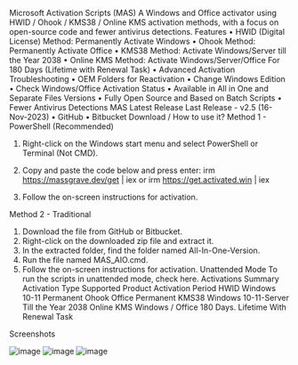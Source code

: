 Microsoft Activation Scripts (MAS)
A Windows and Office activator using HWID / Ohook / KMS38 / Online KMS activation methods, with a focus on open-source code and fewer antivirus detections.
Features
•	HWID (Digital License) Method: Permanently Activate Windows
•	Ohook Method: Permanently Activate Office
•	KMS38 Method: Activate Windows/Server till the Year 2038
•	Online KMS Method: Activate Windows/Server/Office For 180 Days (Lifetime with Renewal Task)
•	Advanced Activation Troubleshooting
•	OEM Folders for Reactivation
•	Change Windows Edition
•	Check Windows/Office Activation Status
•	Available in All  in One and Separate Files Versions
•	Fully Open Source and Based on Batch Scripts
•	Fewer Antivirus Detections
MAS Latest Release
Last Release - v2.5 (16-Nov-2023)
•	GitHub
•	Bitbucket
Download / How to use it?
Method 1 - PowerShell (Recommended)
1.	Right-click on the Windows start menu and select PowerShell or Terminal (Not CMD).
2.	Copy and paste the code below and press enter:
irm https://massgrave.dev/get | iex
or
irm https://get.activated.win | iex

3.	Follow the on-screen instructions for activation.

Method 2 - Traditional
1.	Download the file from GitHub or Bitbucket.
2.	Right-click on the downloaded zip file and extract it.
3.	In the extracted folder, find the folder named All-In-One-Version.
4.	Run the file named MAS_AIO.cmd.
5.	Follow the on-screen instructions for activation.
Unattended Mode
To run the scripts in unattended mode, check here.
Activations Summary
Activation Type	Supported Product	Activation Period
HWID	Windows 10-11	Permanent
Ohook	Office	Permanent
KMS38	Windows 10-11-Server	Till the Year 2038
Online KMS	Windows / Office	180 Days. Lifetime With Renewal Task

Screenshots

![image](https://github.com/user-attachments/assets/f2a54fda-d9c7-41fe-9a47-f21135fc61b6)
![image](https://github.com/user-attachments/assets/ad0b8101-1cb5-4323-8f02-c182374d0eb7)
![image](https://github.com/user-attachments/assets/4e0a2eaf-fcc1-4389-9f7b-148b3af287ab)




